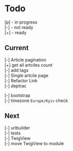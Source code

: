 # Todo

[p] - in progress  
[-] - not ready  
[+] - ready  

## Current

[-] Article pagination  
    [+] get all artciles count  
    [-] add tags  
[-] Single artcile page  
[-] Refactor Link  
[-] deptrac  

[-] bootstrap  
    [-] timezone `Europe/Kyiv` check  

## Next

[-] urlbuilder  
[-] tests  
    [-] TwigView  
[-] move TwigView to module  
